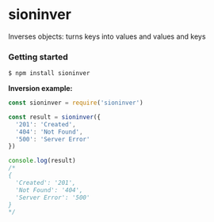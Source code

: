 # sioninver

Inverses objects: turns keys into values ​​and values ​​and keys

### Getting started

```bash
$ npm install sioninver
```

**Inversion example:**

```js
const sioninver = require('sioninver')

const result = sioninver({
  '201': 'Created',
  '404': 'Not Found',
  '500': 'Server Error'
})

console.log(result)
/*
{
  'Created': '201',
  'Not Found': '404',
  'Server Error': '500'
}
*/
```

